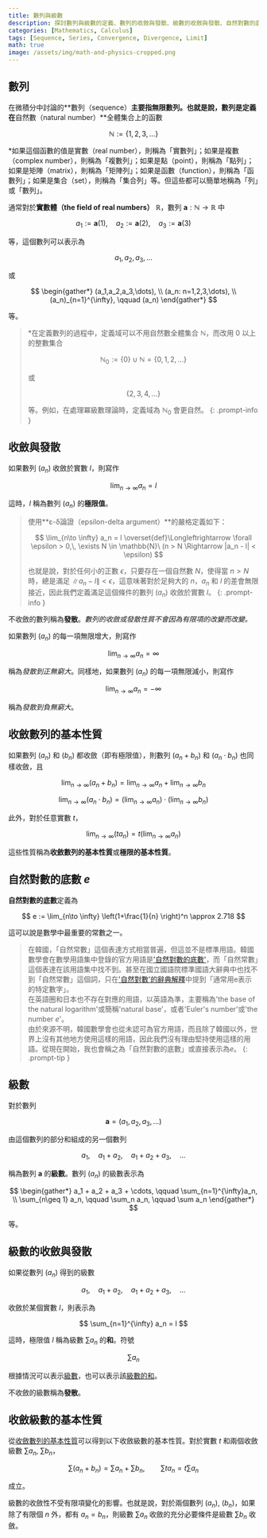 ```yaml
---
title: 數列與級數
description: 探討數列與級數的定義、數列的收斂與發散、級數的收斂與發散、自然對數的底數e的定義等微積分的基礎概念。
categories: [Mathematics, Calculus]
tags: [Sequence, Series, Convergence, Divergence, Limit]
math: true
image: /assets/img/math-and-physics-cropped.png
---
```


## 數列
在微積分中討論的**數列（sequence）**主要指無限數列。也就是說，數列是定義在**自然數（natural number）**全體集合上的函數

$$ \mathbb{N} := \{1,2,3,\dots\} $$

*如果這個函數的值是實數（real number），則稱為「實數列」；如果是複數（complex number），則稱為「複數列」；如果是點（point），則稱為「點列」；如果是矩陣（matrix），則稱為「矩陣列」；如果是函數（function），則稱為「函數列」；如果是集合（set），則稱為「集合列」等。但這些都可以簡單地稱為「列」或「數列」。

通常對於**實數體（the field of real numbers）** $\mathbb{R}$，數列 $\mathbf{a}: \mathbb{N} \to \mathbb{R}$ 中

$$ a_1 := \mathbf{a}(1), \quad a_2 := \mathbf{a}(2), \quad a_3 := \mathbf{a}(3) $$

等，這個數列可以表示為

$$ a_1,\, a_2,\, a_3,\, \dots $$

或

$$ \begin{gather*}
(a_1,a_2,a_3,\dots), \\
(a_n: n=1,2,3,\dots), \\
(a_n)_{n=1}^{\infty}, \qquad (a_n)
\end{gather*} $$

等。

> *在定義數列的過程中，定義域可以不用自然數全體集合 $\mathbb{N}$，而改用 $0$ 以上的整數集合
>
> $$ \mathbb{N}_0 := \{0\} \cup \mathbb{N} = \{0,1,2,\dots\} $$
>
> 或
>
> $$\{2,3,4,\dots \}$$
>
> 等。例如，在處理冪級數理論時，定義域為 $\mathbb{N}_0$ 會更自然。
{: .prompt-info }

## 收斂與發散
如果數列 $(a_n)$ 收斂於實數 $l$，則寫作

$$ \lim_{n\to \infty} a_n = l $$

這時，$l$ 稱為數列 $(a_n)$ 的**極限值**。

> 使用**ε-δ論證（epsilon-delta argument）**的嚴格定義如下：
>
> $$ \lim_{n\to \infty} a_n = l \overset{def}\Longleftrightarrow \forall \epsilon > 0,\, \exists N \in \mathbb{N}\ (n > N \Rightarrow |a_n - l| < \epsilon) $$
>
> 也就是說，對於任何小的正數 $\epsilon$，只要存在一個自然數 $N$，使得當 $n>N$ 時，總是滿足 $\|a_n - l \| < \epsilon$，這意味著對於足夠大的 $n$，$a_n$ 和 $l$ 的差會無限接近，因此我們定義滿足這個條件的數列 $(a_n)$ 收斂於實數 $l$。
{: .prompt-info }

不收斂的數列稱為**發散**。*數列的收斂或發散性質不會因為有限項的改變而改變。*

如果數列 $(a_n)$ 的每一項無限增大，則寫作

$$ \lim_{n\to \infty} a_n = \infty $$

稱為*發散到正無窮大*。同樣地，如果數列 $(a_n)$ 的每一項無限減小，則寫作

$$ \lim_{n\to \infty} a_n = -\infty $$

稱為*發散到負無窮大*。

## 收斂數列的基本性質
如果數列 $(a_n)$ 和 $(b_n)$ 都收斂（即有極限值），則數列 $(a_n + b_n)$ 和 $(a_n \cdot b_n)$ 也同樣收斂，且

$$ \lim_{n\to \infty} (a_n + b_n) = \lim_{n\to \infty} a_n + \lim_{n\to \infty} b_n \label{eqn:props_of_conv_series_1}\tag{1}$$

$$ \lim_{n\to \infty} (a_n \cdot b_n) = \left(\lim_{n\to \infty} a_n \right) \cdot \left(\lim_{n\to \infty} b_n \right) \label{eqn:props_of_conv_series_2}\tag{2}$$

此外，對於任意實數 $t$，

$$ \lim_{n\to \infty} (t a_n) = t\left(\lim_{n\to \infty} a_n \right) \label{eqn:props_of_conv_series_3}\tag{3}$$

這些性質稱為**收斂數列的基本性質**或**極限的基本性質**。

## 自然對數的底數 $e$
**自然對數的底數**定義為

$$ e := \lim_{n\to \infty} \left(1+\frac{1}{n} \right)^n \approx 2.718 $$

這可以說是數學中最重要的常數之一。

> 在韓國，「自然常數」這個表達方式相當普遍，但這並不是標準用語。韓國數學會在數學用語集中登錄的官方用語是['自然對數的底數'](https://www.kms.or.kr/mathdict/list.html?key=kname&keyword=%EC%9E%90%EC%97%B0%EB%A1%9C%EA%B7%B8%EC%9D%98+%EB%B0%91)，而「自然常數」這個表達在該用語集中找不到。甚至在國立國語院標準國語大辭典中也找不到「自然常數」這個詞，只在['自然對數'的辭典解釋](https://stdict.korean.go.kr/search/searchView.do?pageSize=10&searchKeyword=%EC%9E%90%EC%97%B0%EB%A1%9C%EA%B7%B8)中提到「通常用e表示的特定數字」。  
> 在英語圈和日本也不存在對應的用語，以英語為準，主要稱為'the base of the natural logarithm'或簡稱'natural base'，或者'Euler's number'或'the number $e$'。  
> 由於來源不明，韓國數學會也從未認可為官方用語，而且除了韓國以外，世界上沒有其他地方使用這樣的用語，因此我們沒有理由堅持使用這樣的用語。從現在開始，我也會稱之為「自然對數的底數」或直接表示為$e$。
{: .prompt-tip }

## 級數
對於數列

$$ \mathbf{a} = (a_1, a_2, a_3, \dots) $$

由這個數列的部分和組成的另一個數列

$$ a_1, \quad a_1 + a_2, \quad a_1 + a_2 + a_3, \quad \dots $$

稱為數列 $\mathbf{a}$ 的**級數**。數列 $(a_n)$ 的級數表示為

$$ \begin{gather*}
a_1 + a_2 + a_3 + \cdots, \qquad \sum_{n=1}^{\infty}a_n, \\
\sum_{n\geq 1} a_n, \qquad \sum_n a_n, \qquad \sum a_n 
\end{gather*} $$

等。

## 級數的收斂與發散
如果從數列 $(a_n)$ 得到的級數

$$ a_1, \quad a_1 + a_2, \quad a_1 + a_2 + a_3, \quad \dots $$

收斂於某個實數 $l$，則表示為

$$ \sum_{n=1}^{\infty} a_n = l $$

這時，極限值 $l$ 稱為級數 $\sum a_n$ 的**和**。符號

$$ \sum a_n $$

根據情況可以表示<u>級數</u>，也可以表示該<u>級數的和</u>。

不收斂的級數稱為**發散**。

## 收斂級數的基本性質
從[收斂數列的基本性質](#收斂數列的基本性質)可以得到以下收斂級數的基本性質。對於實數 $t$ 和兩個收斂級數 $\sum a_n$, $\sum b_n$，

$$ \sum(a_n + b_n) = \sum a_n + \sum b_n, \qquad \sum ta_n = t\sum a_n $$

成立。

級數的收斂性不受有限項變化的影響。也就是說，對於兩個數列 $(a_n)$, $(b_n)$，如果除了有限個 $n$ 外，都有 $a_n=b_n$，則級數 $\sum a_n$ 收斂的充分必要條件是級數 $\sum b_n$ 收斂。

